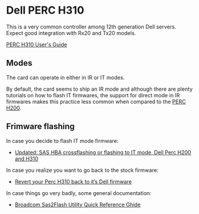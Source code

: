 # Dell PERC H310

This is a very common controller among 12th generation Dell servers. Expect good integration with Rx20 and Tx20 models.

[PERC H310 User's Guide](https://dl.dell.com/manuals/common/rc_h310_h710_h710p_h810_ug_en-us.pdf)


## Modes

The card can operate in either in IR or IT modes.

By default, the card seems to ship an IR mode and although there are plenty tutorials on how to flash IT firmwares, the support for direct mode in IR firmwares makes this practice less common when compared to the [PERC H200](Dell_PERC_H200.md).


## Frimware flashing

In case you decide to flash IT mode firmware:
* [Updated: SAS HBA crossflashing or flashing to IT mode, Dell Perc H200 and H310](https://techmattr.wordpress.com/2016/04/11/updated-sas-hba-crossflashing-or-flashing-to-it-mode-dell-perc-h200-and-h310/)

In case you realize you want to go back to the stock firmware:
* [Revert your Perc H310 back to it’s Dell firmware](https://techmattr.wordpress.com/2014/06/13/revert-your-perc-h310-back-to-its-dell-firmware/)

In case things go very badly, some general documentation:
* [Broadcom Sas2Flash Utility Quick Reference Ghide](https://docs.broadcom.com/doc/12353205)

